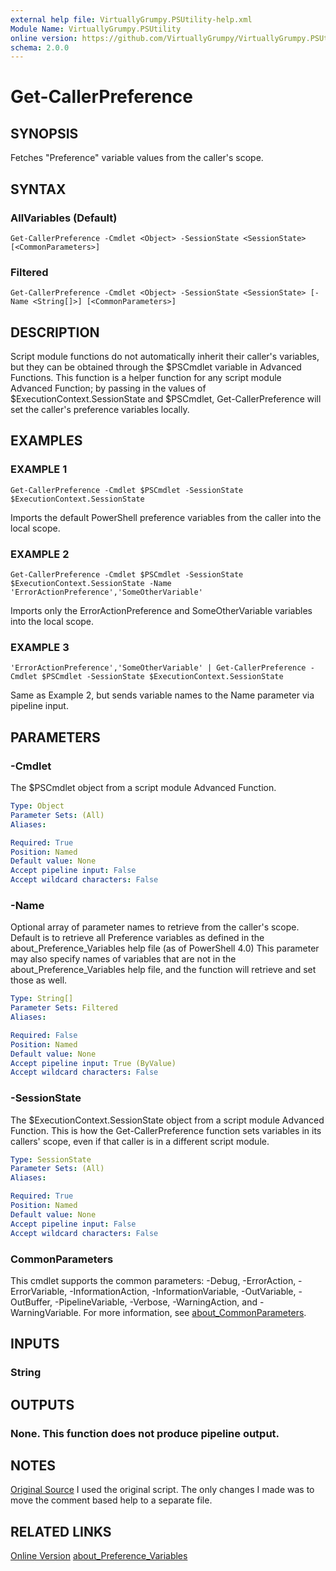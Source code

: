 ```yaml
---
external help file: VirtuallyGrumpy.PSUtility-help.xml
Module Name: VirtuallyGrumpy.PSUtility
online version: https://github.com/VirtuallyGrumpy/VirtuallyGrumpy.PSUtility/blob/main/docs/Get-CallerPreference.md
schema: 2.0.0
---
```


# Get-CallerPreference

## SYNOPSIS
Fetches "Preference" variable values from the caller's scope.

## SYNTAX

### AllVariables (Default)
```
Get-CallerPreference -Cmdlet <Object> -SessionState <SessionState> [<CommonParameters>]
```

### Filtered
```
Get-CallerPreference -Cmdlet <Object> -SessionState <SessionState> [-Name <String[]>] [<CommonParameters>]
```

## DESCRIPTION
Script module functions do not automatically inherit their caller's variables, but they can be
obtained through the $PSCmdlet variable in Advanced Functions.
This function is a helper function
for any script module Advanced Function; by passing in the values of $ExecutionContext.SessionState
and $PSCmdlet, Get-CallerPreference will set the caller's preference variables locally.

## EXAMPLES

### EXAMPLE 1
```
Get-CallerPreference -Cmdlet $PSCmdlet -SessionState $ExecutionContext.SessionState
```

Imports the default PowerShell preference variables from the caller into the local scope.

### EXAMPLE 2
```
Get-CallerPreference -Cmdlet $PSCmdlet -SessionState $ExecutionContext.SessionState -Name 'ErrorActionPreference','SomeOtherVariable'
```

Imports only the ErrorActionPreference and SomeOtherVariable variables into the local scope.

### EXAMPLE 3
```
'ErrorActionPreference','SomeOtherVariable' | Get-CallerPreference -Cmdlet $PSCmdlet -SessionState $ExecutionContext.SessionState
```

Same as Example 2, but sends variable names to the Name parameter via pipeline input.

## PARAMETERS

### -Cmdlet
The $PSCmdlet object from a script module Advanced Function.

```yaml
Type: Object
Parameter Sets: (All)
Aliases:

Required: True
Position: Named
Default value: None
Accept pipeline input: False
Accept wildcard characters: False
```

### -Name
Optional array of parameter names to retrieve from the caller's scope.
Default is to retrieve all
Preference variables as defined in the about_Preference_Variables help file (as of PowerShell 4.0)
This parameter may also specify names of variables that are not in the about_Preference_Variables
help file, and the function will retrieve and set those as well.

```yaml
Type: String[]
Parameter Sets: Filtered
Aliases:

Required: False
Position: Named
Default value: None
Accept pipeline input: True (ByValue)
Accept wildcard characters: False
```

### -SessionState
The $ExecutionContext.SessionState object from a script module Advanced Function.
This is how the
Get-CallerPreference function sets variables in its callers' scope, even if that caller is in a different
script module.

```yaml
Type: SessionState
Parameter Sets: (All)
Aliases:

Required: True
Position: Named
Default value: None
Accept pipeline input: False
Accept wildcard characters: False
```

### CommonParameters
This cmdlet supports the common parameters: -Debug, -ErrorAction, -ErrorVariable, -InformationAction, -InformationVariable, -OutVariable, -OutBuffer, -PipelineVariable, -Verbose, -WarningAction, and -WarningVariable. For more information, see [about_CommonParameters](http://go.microsoft.com/fwlink/?LinkID=113216).

## INPUTS

### String
## OUTPUTS

### None.  This function does not produce pipeline output.
## NOTES
[Original Source](https://gallery.technet.microsoft.com/scriptcenter/Inherit-Preference-82343b9d)
I used the original script. The only changes I made was to move the comment based help to a separate file.

## RELATED LINKS

[Online Version](https://github.com/VirtuallyGrumpy/VirtuallyGrumpy.PSUtility/blob/main/docs/Get-CallerPreference.md)
[about_Preference_Variables]()

